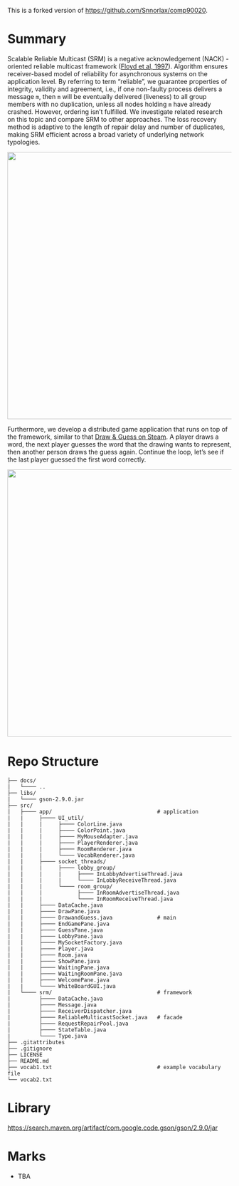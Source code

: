 This is a forked version of https://github.com/Snnorlax/comp90020.

# Summary

Scalable Reliable Multicast (SRM) is a negative acknowledgement (NACK) -oriented reliable multicast framework ([Floyd et al, 1997](https://doi.org/10.1109/90.650139)). Algorithm ensures receiver-based model of reliability for asynchronous systems on the application level. By referring to term “reliable”, we guarantee properties of integrity, validity and agreement, i.e., if one non-faulty process delivers a message `m`, then `m` will be eventually delivered (liveness) to all group members with no duplication, unless all nodes holding `m` have already crashed. However, ordering isn’t fulfilled. We investigate related research on this topic and compare SRM to other approaches. The loss recovery method is adaptive to the length of repair delay and number of duplicates, making SRM efficient across a broad variety of underlying network typologies.

<p align="center">
  <img src="/docs/srm_paper.png" width="600">
</p>

Furthermore, we develop a distributed game application that runs on top of the framework, similar to that [Draw & Guess on Steam](https://store.steampowered.com/app/1483870/Draw__Guess/). A player draws a word, the next player guesses the word that the drawing wants to represent, then another person draws the guess again. Continue the loop, let’s see if the last player guessed the first word correctly.

<p align="center">
  <img src="/docs/dag_steam.png" width="600">
</p>

# Repo Structure

```
├── docs/
|   └──── ..
├── libs/
|   └──── gson-2.9.0.jar
├── src/
|   ├──── app/                                 # application
|   |     ├──── UI_util/
|   |     |     ├──── ColorLine.java
|   |     |     ├──── ColorPoint.java
|   |     |     ├──── MyMouseAdapter.java
|   |     |     ├──── PlayerRenderer.java
|   |     |     ├──── RoomRenderer.java
|   |     |     └──── VocabRenderer.java
|   |     ├──── socket_threads/
|   |     |     ├──── lobby_group/
|   |     |     |     ├──── InLobbyAdvertiseThread.java
|   |     |     |     └──── InLobbyReceiveThread.java
|   |     |     └──── room_group/
|   |     |           ├──── InRoomAdvertiseThread.java
|   |     |           └──── InRoomReceiveThread.java
|   |     ├──── DataCache.java
|   |     ├──── DrawPane.java
|   |     ├──── DrawandGuess.java              # main
|   |     ├──── EndGamePane.java
|   |     ├──── GuessPane.java
|   |     ├──── LobbyPane.java
|   |     ├──── MySocketFactory.java
|   |     ├──── Player.java
|   |     ├──── Room.java
|   |     ├──── ShowPane.java
|   |     ├──── WaitingPane.java
|   |     ├──── WaitingRoomPane.java
|   |     ├──── WelcomePane.java
|   |     └──── WhiteBoardGUI.java
|   └──── srm/                                 # framework
|         ├──── DataCache.java
|         ├──── Message.java
|         ├──── ReceiverDispatcher.java
|         ├──── ReliableMulticastSocket.java   # facade
|         ├──── RequestRepairPool.java
|         ├──── StateTable.java
|         └──── Type.java
├── .gitattributes
├── .gitignore
├── LICENSE
├── README.md
├── vocab1.txt                                 # example vocabulary file
└── vocab2.txt
```

# Library

https://search.maven.org/artifact/com.google.code.gson/gson/2.9.0/jar

# Marks

- TBA
